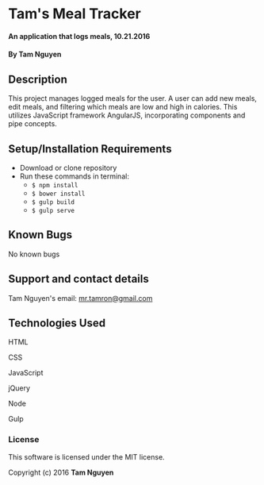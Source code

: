 # Tam's Meal Tracker

#### An application that logs meals, 10.21.2016

#### By Tam Nguyen

## Description

This project manages logged meals for the user. A user can add new meals, edit meals, and filtering which meals are low and high in calories. This utilizes JavaScript framework AngularJS, incorporating components and pipe concepts.

## Setup/Installation Requirements

* Download or clone repository
* Run these commands in terminal:
  * `$ npm install`
  * `$ bower install`
  * `$ gulp build`
  * `$ gulp serve`

## Known Bugs

No known bugs

## Support and contact details

Tam Nguyen's email: mr.tamron@gmail.com

## Technologies Used

HTML

CSS

JavaScript

jQuery

Node

Gulp

### License

This software is licensed under the MIT license.

Copyright (c) 2016 **Tam Nguyen**
